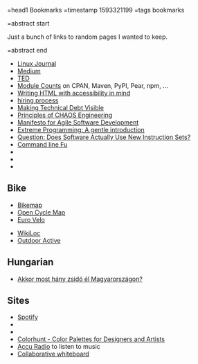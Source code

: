 =head1 Bookmarks
=timestamp 1593321199
=tags bookmarks

=abstract start

Just a bunch of links to random pages I wanted to keep.

=abstract end

<ul>
<li><a href="https://www.linuxjournal.com/">Linux Journal</a></li>
<li><a href="https://medium.com/">Medium</a></li>
<li><a href="https://www.ted.com/">TED</a></li>
<li><a href="http://www.modulecounts.com/">Module Counts</a> on CPAN, Maven, PyPI, Pear, npm, ...</li>
<li><a href="https://medium.com/alistapart/writing-html-with-accessibility-in-mind-a62026493412">Writing HTML with accessibility in mind</a></li>
<li><a href="http://firstround.com/review/my-lessons-from-interviewing-400-engineers-over-three-startups/">hiring process</a></li>
<li><a href="https://www.linkedin.com/pulse/making-technical-debt-visible-julee-everett/">Making Technical Debt Visible</a></li>
<li><a href="https://principlesofchaos.org/">Principles of CHAOS Engineering</a></li>
<li><a href="http://agilemanifesto.org/">Manifesto for Agile Software Development</a></li>
<li><a href="http://www.extremeprogramming.org/">Extreme Programming: A gentle introduction</a></li>
<li><a href="https://software.intel.com/en-us/blogs/2017/10/17/does-software-actually-use-new-instruction-sets">Question: Does Software Actually Use New Instruction Sets?</a></li>
<li><a href="https://www.commandlinefu.com/commands/browse">Command line Fu</a></li>
<li><a href=""></a></li>
<li><a href=""></a></li>
<li><a href=""></a></li>
</ul>

<h2>Bike</h2>
<ul>
<li><a href="https://www.bikemap.net/">Bikemap</a></li>
<li><a href="https://www.opencyclemap.org/">Open Cycle Map</a></li>
<li><a href="http://www.eurovelo.com/en">Euro Velo</a></li>
</ul>

<ul>
<li><a href="https://www.wikiloc.com/">WikiLoc</a></li>
<li><a href="https://www.outdooractive.com/">Outdoor Active</a></li>
</ul>


<h2>Hungarian</h2>
<ul>
<li><a href="http://akibic.hu/2018/06/29/akkor-most-hany-zsido-el-magyarorszagon/">Akkor most hány zsidó él Magyarországon?</a></li>
</ul>

<h2>Sites</h2>
<ul>
<li><a href="https://www.spotify.com/">Spotify</a></li>
<li><a href=""></a></li>
<li><a href=""></a></li>
<li><a href="https://colorhunt.co/">Colorhunt - Color Palettes for Designers and Artists</a></li>
<li><a href="https://www.accuradio.com/">Accu Radio</a> to listen to music</li>
<li><a href="https://www.bitpaper.io/">Collaborative whiteboard</a></li>
</ul>
